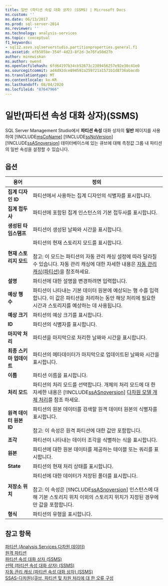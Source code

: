 ```yaml
---
title: 일반 (파티션 속성 대화 상자) (SSMS) | Microsoft Docs
ms.custom: ''
ms.date: 06/13/2017
ms.prod: sql-server-2014
ms.reviewer: ''
ms.technology: analysis-services
ms.topic: conceptual
f1_keywords:
- sql12.asvs.sqlserverstudio.partitionproperties.general.f1
ms.assetid: efb505be-354f-4d23-8f2d-3e76fa50d27b
author: minewiskan
ms.author: owend
ms.openlocfilehash: 6fd64197b34cb52673c2389456257e92e30c41e0
ms.sourcegitcommit: ad4d92dce894592a259721a1571b1d8736abacdb
ms.translationtype: MT
ms.contentlocale: ko-KR
ms.lasthandoff: 08/04/2020
ms.locfileid: "87647966"
---
```

# <a name="general-partition-properties-dialog-box-ssms"></a>일반(파티션 속성 대화 상자)(SSMS)
  SQL Server Management Studio에서 **파티션 속성** 대화 상자의 **일반** 페이지를 사용하여 [!INCLUDE[msCoName](../includes/msconame-md.md)] [!INCLUDE[ssNoVersion](../includes/ssnoversion-md.md)] [!INCLUDE[ssASnoversion](../includes/ssasnoversion-md.md)] 데이터베이스에 있는 큐브에 대해 측정값 그룹 내 파티션의 일반 속성을 설정할 수 있습니다.  
  
## <a name="options"></a>옵션  
  
|용어|정의|  
|----------|----------------|  
|**집계 디자인 ID**|파티션에서 사용하는 집계 디자인의 식별자를 표시합니다.|  
|**집계 접두사**|파티션에 포함된 집계 인스턴스의 기본 접두사를 표시합니다.|  
|**생성된 타임스탬프**|파티션이 생성된 날짜와 시간을 표시합니다.|  
|**현재 스토리지 모드**|파티션의 현재 스토리지 모드를 표시합니다.<br /><br /> 참고: 이 모드는 파티션의 자동 관리 캐싱 설정에 따라 달라질 수 있습니다. 자동 관리 캐싱에 대한 자세한 내용은 [자동 관리 캐싱&#40;파티션&#41;](multidimensional-models-olap-logical-cube-objects/partitions-proactive-caching.md)을 참조하세요.|  
|**설명**|파티션에 대한 설명을 변경하려면 입력합니다.|  
|**예상 행 수**|파티션이 나타내는 기본 데이터 원본에 예상되는 행 수를 입력합니다. 이 값은 파티션을 처리하는 동안 해당 처리에 필요한 시간과 스토리지를 예상하는 데 사용됩니다.|  
|**예상 크기**|파티션의 예상 크기를 표시합니다.|  
|**ID**|파티션의 식별자를 표시합니다.|  
|**마지막 처리**|파티션을 마지막으로 처리한 날짜와 시간을 표시합니다.|  
|**최종 스키마 업데이트**|파티션의 메타데이터가 마지막으로 업데이트된 날짜와 시간을 표시합니다.|  
|**이름**|파티션 이름을 표시합니다.|  
|**처리 모드**|파티션의 처리 모드를 선택합니다. 개체의 처리 모드에 대 한 자세한 내용은 [!INCLUDE[ssASnoversion](../includes/ssasnoversion-md.md)] [다차원 모델 개체 처리](multidimensional-models/processing-a-multidimensional-model-analysis-services.md)를 참조 하세요.|  
|**원격 데이터 원본 ID**|파티션의 원본 데이터를 검색할 원격 데이터 원본의 식별자를 표시합니다.<br /><br /> 참고: 이 속성은 원격 파티션에 대한 값만 포함합니다.|  
|**조각**|파티션이 나타내는 데이터 조각을 식별하는 식을 표시합니다.|  
|**원본**|파티션에 대한 원본 데이터를 제공하는 테이블 또는 쿼리를 표시합니다.|  
|**State**|파티션의 현재 처리 상태를 표시합니다.|  
|**저장소 위치**|파티션에 대한 데이터가 저장된 폴더를 표시합니다.<br /><br /> 참고: 이 속성은 [!INCLUDE[ssASnoversion](../includes/ssasnoversion-md.md)] 인스턴스에 대해 기본 스토리지 위치 이외의 스토리지 위치가 지정된 경우에만 값을 포함합니다.|  
|**형식**|파티션의 유형을 표시합니다.|  
  
## <a name="see-also"></a>참고 항목  
 [파티션 &#40;Analysis Services 다차원 데이터&#41;](multidimensional-models-olap-logical-cube-objects/partitions-analysis-services-multidimensional-data.md)   
 [원격 파티션](multidimensional-models-olap-logical-cube-objects/partitions-remote-partitions.md)   
 [파티션 속성 대화 상자 &#40;SSMS&#41;](partition-properties-dialog-box-ssms.md)   
 [선택 &#40;파티션 속성 대화 상자&#41; &#40;SSMS&#41;](selection-partition-properties-dialog-box-ssms.md)   
 [자동 관리 캐싱 &#40;파티션 속성 대화 상자&#41; &#40;SSMS&#41;](proactive-caching-partition-properties-dialog-box-ssms.md)   
 [SSAS-다차원&#41;&#40;큐브, 파티션 및 차원 처리에 대 한 오류 구성](multidimensional-models/error-configuration-for-cube-partition-and-dimension-processing.md)  
  
  

